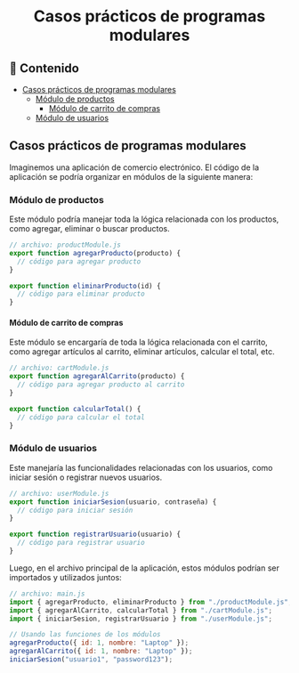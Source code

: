 <h1 align='center'>Casos prácticos de programas modulares</h1>

<h2>📑 Contenido</h2>

- [Casos prácticos de programas modulares](#casos-prácticos-de-programas-modulares)
  - [Módulo de productos](#módulo-de-productos)
    - [Módulo de carrito de compras](#módulo-de-carrito-de-compras)
  - [Módulo de usuarios](#módulo-de-usuarios)

## Casos prácticos de programas modulares

Imaginemos una aplicación de comercio electrónico. El código de la aplicación se podría organizar en módulos de la siguiente manera:

### Módulo de productos

Este módulo podría manejar toda la lógica relacionada con los productos, como agregar, eliminar o buscar productos.

```js
// archivo: productModule.js
export function agregarProducto(producto) {
  // código para agregar producto
}

export function eliminarProducto(id) {
  // código para eliminar producto
}
```

#### Módulo de carrito de compras

Este módulo se encargaría de toda la lógica relacionada con el carrito, como agregar artículos al carrito, eliminar artículos, calcular el total, etc.

```js
// archivo: cartModule.js
export function agregarAlCarrito(producto) {
  // código para agregar producto al carrito
}

export function calcularTotal() {
  // código para calcular el total
}
```

### Módulo de usuarios

Este manejaría las funcionalidades relacionadas con los usuarios, como iniciar sesión o registrar nuevos usuarios.

```js
// archivo: userModule.js
export function iniciarSesion(usuario, contraseña) {
  // código para iniciar sesión
}

export function registrarUsuario(usuario) {
  // código para registrar usuario
}
```

Luego, en el archivo principal de la aplicación, estos módulos podrían ser importados y utilizados juntos:

```js
// archivo: main.js
import { agregarProducto, eliminarProducto } from "./productModule.js";
import { agregarAlCarrito, calcularTotal } from "./cartModule.js";
import { iniciarSesion, registrarUsuario } from "./userModule.js";

// Usando las funciones de los módulos
agregarProducto({ id: 1, nombre: "Laptop" });
agregarAlCarrito({ id: 1, nombre: "Laptop" });
iniciarSesion("usuario1", "password123");
```
